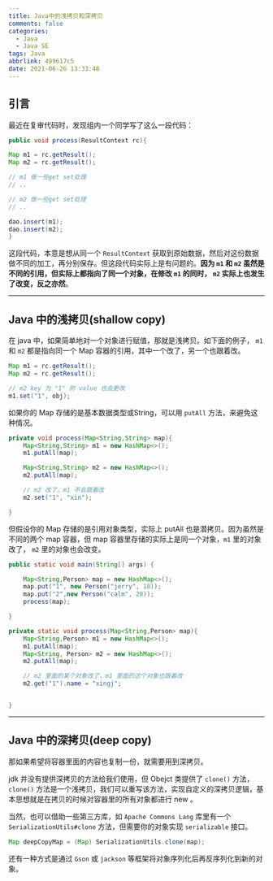 ```yaml
---
title: Java中的浅拷贝和深拷贝
comments: false
categories:
  - Java
  - Java SE
tags: Java
abbrlink: 499617c5
date: 2021-06-26 13:33:48
---
```


## 引言

最近在复审代码时，发现组内一个同学写了这么一段代码：

```java
public void process(ResultContext rc){

Map m1 = rc.getResult();
Map m2 = rc.getResult();

// m1 做一些get set处理
// ..

// m2 做一些get set处理
// ..

dao.insert(m1);
dao.insert(m2);
}
```

这段代码，本意是想从同一个 `ResultContext` 获取到原始数据，然后对这份数据做不同的加工，再分别保存。但这段代码实际上是有问题的。**因为 `m1` 和 `m2` 虽然是不同的引用，但实际上都指向了同一个对象，在修改 `m1` 的同时， `m2` 实际上也发生了改变，反之亦然**。

<!-- more -->

---

## Java 中的浅拷贝(shallow copy)

在 java 中，如果简单地对一个对象进行赋值，那就是浅拷贝。如下面的例子， `m1` 和 `m2` 都是指向同一个 Map 容器的引用，其中一个改了，另一个也跟着改。

```java
Map m1 = rc.getResult();
Map m2 = rc.getResult();

// m2 key 为 "1" 的 value 也会更改
m1.set("1", obj);
```

如果你的 Map 存储的是基本数据类型或String，可以用 `putAll` 方法，来避免这种情况。

```java
private void process(Map<String,String> map){
    Map<String,String> m1 = new HashMap<>();
    m1.putAll(map);

    Map<String,String> m2 = new HashMap<>();
    m2.putAll(map);

    // m2 改了，m1 不会跟着改
    m2.set("1", "xin");

}
```

但假设你的 Map 存储的是引用对象类型，实际上 putAll 也是潜拷贝。因为虽然是不同的两个 map 容器，但 map 容器里存储的实际上是同一个对象，`m1` 里的对象改了， `m2` 里的对象也会改变。

```java
public static void main(String[] args) {

    Map<String,Person> map = new HashMap<>();
    map.put("1", new Person("jerry", 18));
    map.put("2",new Person("calm", 20));
    process(map);

}

private static void process(Map<String,Person> map){
    Map<String,Person> m1 = new HashMap<>();
    m1.putAll(map);
    Map<String, Person> m2 = new HashMap<>();
    m2.putAll(map);

    // m2 里面的某个对象改了，m1 里面的这个对象也跟着改
    m2.get("1").name = "xingj";


}
```

---

## Java 中的深拷贝(deep copy)

那如果希望将容器里面的内容也复制一份，就需要用到深拷贝。

jdk 并没有提供深拷贝的方法给我们使用，但 Obejct 类提供了 `clone()` 方法，`clone()` 方法是一个浅拷贝，我们可以重写该方法，实现自定义的深拷贝逻辑，基本思想就是在拷贝的时候对容器里的所有对象都进行 new 。

当然，也可以借助一些第三方库，如 `Apache Commons Lang` 库里有一个 `SerializationUtils#clone` 方法，但需要你的对象实现 `serializable` 接口。

```java
Map deepCopyMap = (Map) SerializationUtils.clone(map);
```

还有一种方式是通过 `Gson` 或 `jackson` 等框架将对象序列化后再反序列化到新的对象。